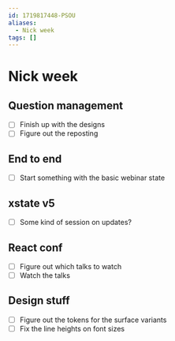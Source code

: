 ```yaml
---
id: 1719817448-PSOU
aliases:
  - Nick week
tags: []
---
```


# Nick week

## Question management
- [ ] Finish up with the designs
- [ ] Figure out the reposting

## End to end

- [ ] Start something with the basic webinar state

## xstate v5
- [ ] Some kind of session on updates?

## React conf
- [ ] Figure out which talks to watch
- [ ] Watch the talks

## Design stuff
- [ ] Figure out the tokens for the surface variants
- [ ] Fix the line heights on font sizes
